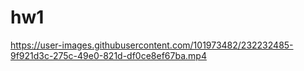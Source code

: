 # hw1

https://user-images.githubusercontent.com/101973482/232232485-9f921d3c-275c-49e0-821d-df0ce8ef67ba.mp4

